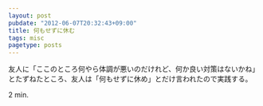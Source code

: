 ```yaml
---
layout: post
pubdate: "2012-06-07T20:32:43+09:00"
title: 何もせずに休む
tags: misc
pagetype: posts
---
```

友人に「ここのところ何やら体調が悪いのだけれど、何か良い対策はないかね」とたずねたところ、友人は「何もせずに休め」とだけ言われたので実践する。

2 min.
